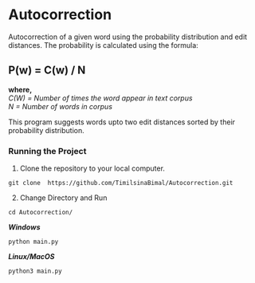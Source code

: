 # Autocorrection
Autocorrection of a given word using the probability distribution and edit distances. The probability is calculated using the formula:   
## P(w) = C(w) / N
**where,**    
*C(W) = Number of times the word appear in text corpus   
N = Number of words in corpus*

This program suggests words upto two edit distances sorted by their probability distribution.

### Running the Project
1. Clone the repository to your local computer.   
```
git clone  https://github.com/TimilsinaBimal/Autocorrection.git
```
2. Change Directory and Run
```
cd Autocorrection/
``` 
***Windows***   
```
python main.py
```   
***Linux/MacOS***     
```
python3 main.py
  ```   
